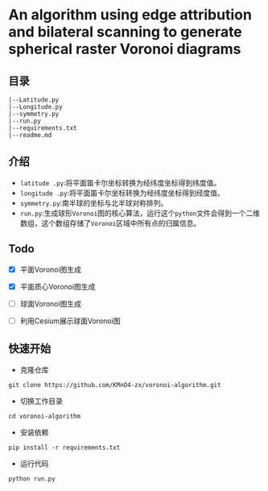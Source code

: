 # An algorithm using edge attribution and bilateral scanning to generate spherical raster Voronoi diagrams

## 目录

```
|--Latitude.py
|--Longitude.py
|--symmetry.py
|--run.py
|--requirements.txt
|--readme.md
```

## 介绍


- `latitude .py`:将平面笛卡尔坐标转换为经纬度坐标得到纬度值。
- `longitude .py`:将平面笛卡尔坐标转换为经纬度坐标得到经度值。
- `symmetry.py`:南半球的坐标与北半球对称排列。
- `run.py`:生成球形`Voronoi`图的核心算法，运行这个`python`文件会得到一个二维数组，这个数组存储了`Voronoi`区域中所有点的归属信息。

## Todo

- [x] 平面Voronoi图生成
- [x] 平面质心Voronoi图生成
- [ ] 球面Voronoi图生成
- [ ] 利用Cesium展示球面Voronoi图


## 快速开始

- 克隆仓库

`git clone https://github.com/KMnO4-zx/voronoi-algorithm.git`

- 切换工作目录

`cd voronoi-algorithm`

- 安装依赖

`pip install -r requirements.txt`

- 运行代码

`python run.py`
